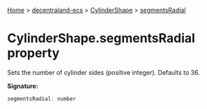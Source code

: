 [Home](./index) &gt; [decentraland-ecs](./decentraland-ecs.md) &gt; [CylinderShape](./decentraland-ecs.cylindershape.md) &gt; [segmentsRadial](./decentraland-ecs.cylindershape.segmentsradial.md)

# CylinderShape.segmentsRadial property

Sets the number of cylinder sides (positive integer). Defaults to 36.

**Signature:**
```javascript
segmentsRadial: number
```
